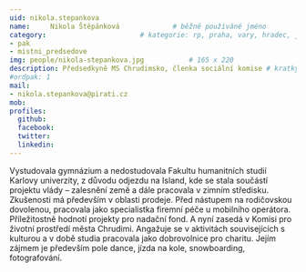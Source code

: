 ```yaml
---
uid: nikola.stepankova
name:     Nikola Štěpánková      		# běžně používáné jméno
category:                 		# kategorie: rp, praha, vary, hradec, jmk, senat
- pak
- mistni_predsedove
img: people/nikola-stepankova.jpg           # 165 x 220
description: Předsedkyně MS Chrudimsko, členka sociální komise # kratký popis, max 160 znaků
#ordpak: 1
mail:
- nikola.stepankova@pirati.cz
mob:
profiles:
  github:
  facebook:
  twitter:
  linkedin:
---
```

Vystudovala gymnázium a nedostudovala Fakultu humanitních studií Karlovy univerzity, z důvodu odjezdu na Island, kde se stala součástí projektu vlády – zalesnění země a dále pracovala v zimním středisku. Zkušenosti má především v oblasti prodeje. Před nástupem na rodičovskou dovolenou, pracovala jako specialistka firemní péče u mobilního operátora. Příležitostně hodnotí projekty pro nadační fond. A nyní zasedá v Komisi pro životní prostředí města Chrudimi. Angažuje se v aktivitách souvisejících s kulturou a v době studia pracovala jako dobrovolnice pro charitu. Jejím zájmem je především pole dance, jízda na kole, snowboarding, fotografování.
